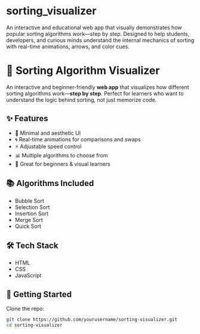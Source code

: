 # sorting_visualizer
An interactive and educational web app that visually demonstrates how popular sorting algorithms work—step by step. Designed to help students, developers, and curious minds understand the internal mechanics of sorting with real-time animations, arrows, and color cues.
# 🔢 Sorting Algorithm Visualizer

An interactive and beginner-friendly **web app** that visualizes how different sorting algorithms work—**step by step**. Perfect for learners who want to understand the logic behind sorting, not just memorize code.

## ✨ Features

- 🎨 Minimal and aesthetic UI
- 🌀 Real-time animations for comparisons and swaps
- ⚡ Adjustable speed control
- 📊 Multiple algorithms to choose from
- 🧠 Great for beginners & visual learners

## 📚 Algorithms Included

- Bubble Sort
- Selection Sort
- Insertion Sort
- Merge Sort
- Quick Sort

## 🛠️ Tech Stack

- HTML
- CSS
- JavaScript

## 🚀 Getting Started

Clone the repo:

```bash
git clone https://github.com/yourusername/sorting-visualizer.git
cd sorting-visualizer
